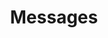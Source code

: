 ---
title: "Messages"
linkTitle: "Messages"
description: "Information regarding what a message is."
weight: 700
---